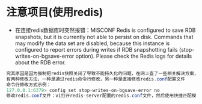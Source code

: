 # 注意项目(使用redis)

*  在连接redis数据库时突然报错：MISCONF Redis is configured to save RDB snapshots, but it is currently not able to persist on disk. Commands that may modify the data set are disabled, because this instance is configured to report errors during writes if RDB snapshotting fails (stop-writes-on-bgsave-error option). Please check the Redis logs for details about the RDB error.

```java
究其原因是因为强制把redis快照关闭了导致不能持久化的问题，在网上查了一些相关解决方案，通过stop-writes-on-bgsave-error值设置为no即可避免这种问题。
有两种修改方法，一种是通过redis命令行修改，另一种是直接修改redis.conf配置文件
命令行修改方式示例：
127.0.0.1:6379> config set stop-writes-on-bgsave-error no
修改redis.conf文件：vi打开redis-server配置的redis.conf文件，然后使用快捷匹配模式：/stop-writes-on-bgsave-error定位到stop-writes-on-bgsave-error字符串所在位置，接着把后面的yes设置为no即可。
```
